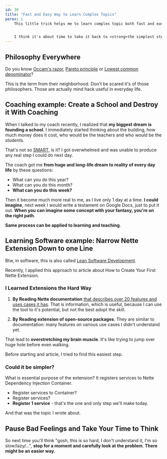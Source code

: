 ```yaml
---
id: 30
title: "Fast and Easy Way to Learn Complex Topics"
perex: |
    This little trick helps me to learn complex topic both fast and easy. It works very well during my lectures and posts. In Informatics, people tend to make issues more complex than it is necessary. It slows down the learning steep with no added value.


    I think it's about time to take it back to <strong>the simplest step</strong> and make learning faster (or machines will). Today I will show you how.
---
```


## Philosophy Everywhere

Do you know [Occam's razor](https://simple.wikipedia.org/wiki/Occam's_razor), [Pareto principle](https://en.wikipedia.org/wiki/Pareto_principle) or [Lowest common denominator](https://en.wikipedia.org/wiki/Lowest_common_denominator)?

This is the term from their neighborhood. Don't be scared it's of those philosophers. Those are actually mind hack useful in everyday life.


## Coaching example: Create a School and Destroy it With Coaching

When I talked to my coach recently, I realized that **my biggest dream is founding a school**. I immediately started thinking about the building, how much money does it cost, who would be the teachers and who would be the students.

That's not so [SMART](https://en.wikipedia.org/wiki/SMART_criteria), is it? I got overwhelmed and was unable to produce any real step I could do next day.

The coach got me **from huge and long-life dream to reality of every day life** by these questions:

- What can you do this year?
- What can you do this month?
- **What can you do this week?**

Then it become much more real to me, as I live only 1 day at a time. **I could imagine**, next week I would write a testament on Google Docs, just to put it out. **When you can imagine some concept with your fantasy, you're on the right path**.

**Same process can be applied to learning and teaching**.


## Learning Software example: Narrow Nette Extension Down to one Line

Btw, in software, this is also called [Lean Software Development](https://en.wikipedia.org/wiki/Lean_software_development).

Recently, I applied this approach to article about How to Create Your First Nette Extension.

### I Learned Extensions the Hard Way

1. **By Reading Nette documentation** [that describes over 20 features and uses cases it has](https://doc.nette.org/en/di-extensions). That is information, which is useful, because I can use the tool to it's potential, but not the best adopt the skill.

2. **By Reading extension of open-source packages**. They are similar to documentation: many features on various use cases I didn't understand yet.

That lead to **overstretching my brain muscle**. It's like trying to jump over huge hole before even walking.

Before starting and article, I tried to find this easiest step.

### Could it be simpler?

What is essential purpose of the extension? It registers services to Nette Dependency Injection Container.

- Register services to Container?
- Register services?
- **Register 1 service** - that's the one and only step we'll make today.

And that was the topic I wrote about.


## Pause Bad Feelings and Take Your Time to Think

So next time you'll think "gosh, this is so hard, I don't understand it, I'm so slow/lazy/...", **stop for a moment and carefully look at the problem**. **There might be an easier way.**
